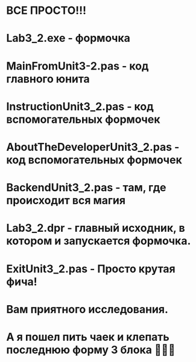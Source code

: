 # ВСЕ ПРОСТО!!!
#
# Lab3_2.exe - формочка
#
# MainFromUnit3-2.pas - код главного юнита
#
# InstructionUnit3_2.pas - код вспомогательных формочек
#
# AboutTheDeveloperUnit3_2.pas - код вспомогательных формочек
#
# BackendUnit3_2.pas - там, где происходит вся магия
#
# Lab3_2.dpr - главный исходник, в котором и запускается формочка.
#
# ExitUnit3_2.pas - Просто крутая фича!
#
# Вам приятного исследования.
# A я пошел пить чаек и клепать последнюю форму 3 блока 🤖🤖🤖